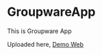 # GroupwareApp
This is Groupware App

Uploaded here, <a href="http://www.donkunny.com:8080/GroupwareApp/member/login">Demo Web</a>
